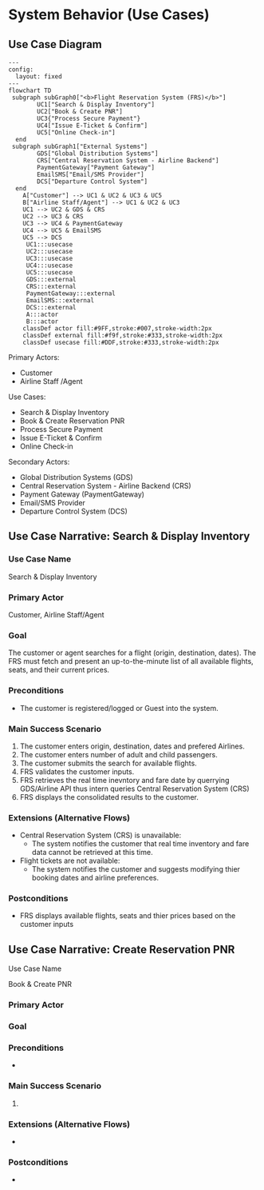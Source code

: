 # System Behavior (Use Cases)

## Use Case Diagram

```mermaid
---
config:
  layout: fixed
---
flowchart TD
 subgraph subGraph0["<b>Flight Reservation System (FRS)</b>"]
        UC1["Search & Display Inventory"]
        UC2["Book & Create PNR"]
        UC3{"Process Secure Payment"}
        UC4["Issue E-Ticket & Confirm"]
        UC5["Online Check-in"]
  end
 subgraph subGraph1["External Systems"]
        GDS["Global Distribution Systems"]
        CRS["Central Reservation System - Airline Backend"]
        PaymentGateway["Payment Gateway"]
        EmailSMS["Email/SMS Provider"]
        DCS["Departure Control System"]
  end
    A["Customer"] --> UC1 & UC2 & UC3 & UC5
    B["Airline Staff/Agent"] --> UC1 & UC2 & UC3
    UC1 --> UC2 & GDS & CRS
    UC2 --> UC3 & CRS
    UC3 --> UC4 & PaymentGateway
    UC4 --> UC5 & EmailSMS
    UC5 --> DCS
     UC1:::usecase
     UC2:::usecase
     UC3:::usecase
     UC4:::usecase
     UC5:::usecase
     GDS:::external
     CRS:::external
     PaymentGateway:::external
     EmailSMS:::external
     DCS:::external
     A:::actor
     B:::actor
    classDef actor fill:#9FF,stroke:#007,stroke-width:2px
    classDef external fill:#f9f,stroke:#333,stroke-width:2px
    classDef usecase fill:#DDF,stroke:#333,stroke-width:2px
```

Primary Actors:

- Customer
- Airline Staff /Agent

Use Cases:

- Search & Display Inventory
- Book & Create Reservation PNR
- Process Secure Payment
- Issue E-Ticket & Confirm
- Online Check-in

Secondary Actors:

- Global Distribution Systems (GDS)
- Central Reservation System - Airline Backend (CRS)
- Payment Gateway (PaymentGateway)
- Email/SMS Provider
- Departure Control System (DCS)

## Use Case Narrative: Search & Display Inventory

### Use Case Name

Search & Display Inventory

### Primary Actor

Customer, Airline Staff/Agent

### Goal

The customer or agent searches for a flight (origin, destination, dates). The FRS must fetch and present an up-to-the-minute list of all available flights, seats, and their current prices.

### Preconditions

- The customer is registered/logged or Guest into the system.

### Main Success Scenario

1. The customer enters origin, destination, dates and prefered Airlines.
2. The customer enters number of adult and child passengers.
3. The customer submits the search for available flights.
4. FRS validates the customer inputs.
5. FRS retrieves the real time inevntory and fare date by querrying GDS/Airline API thus intern queries  Central Reservation System (CRS)
6. FRS displays the consolidated results to the customer.

### Extensions (Alternative Flows)

- Central Reservation System (CRS) is unavailable:
  - The system notifies the customer that real time inventory and fare data cannot be retrieved at this time.
- Flight tickets are not available:
  - The system notifies the customer and suggests modifying thier booking dates and airline preferences.

### Postconditions

- FRS displays available flights, seats and thier prices based on the customer inputs
  
  

## Use Case Narrative: Create Reservation PNR

Use Case Name

Book & Create PNR

### Primary Actor



### Goal



### Preconditions

- 

### Main Success Scenario

1. 

### Extensions (Alternative Flows)

- 

### Postconditions

- 
